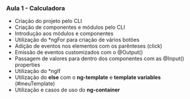 ### Aula 1 - Calculadora
- Criação do projeto pelo CLI
- Criação de componentes e módulos pelo CLI
- Introdução aos módulos e componentes
- Utilização do *ngFor para criação de vários botões
- Adição de eventos nos elementos com os parênteses (click)
- Emissão de eventos customizados com o @Output()
- Passagem de valores para dentro dos componentes com as @Input() properties
- Utilização do *ngIf
- Utilização do **else** com o **ng-template** e **template variables** (#meuTemplate)
- Utilização e casos de uso do **ng-container**